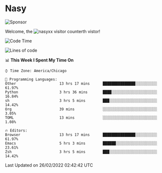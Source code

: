 # Nasy

<!--
<p align="center">
<img height="200" src="https://github-readme-stats.vercel.app/api?username=nasyxx&count_private=true&show_icons=true&theme=dracula&include_all_commits=true"/>
<img height="200" src="https://github-readme-stats.vercel.app/api/top-langs/?username=nasyxx&theme=dracula&hide=html,jupyter+notebook&count_private=true&show_icons=true"/>
</p>

  
----------------
-->

![Sponsor](https://img.shields.io/static/v1.svg?label=Sponsor&message=%E2%9D%A4&logo=GitHub&style=flat&color=pink)
 
Welcome, the ![nasyxx visitor counter](https://count.getloli.com/get/@nasyxx?theme=rule34)th vistor!
 
<!--START_SECTION:waka-->
![Code Time](http://img.shields.io/badge/Code%20Time-1%2C938%20hrs%2053%20mins-blue)

![Lines of code](https://img.shields.io/badge/From%20Hello%20World%20I%27ve%20Written-5%20Million%20lines%20of%20code-blue)

📊 **This Week I Spent My Time On** 

```text
⌚︎ Time Zone: America/Chicago

💬 Programming Languages: 
Other                    13 hrs 17 mins      ███████████████░░░░░░░░░░   61.97% 
Python                   3 hrs 36 mins       ████░░░░░░░░░░░░░░░░░░░░░   16.84% 
sh                       3 hrs 5 mins        ███░░░░░░░░░░░░░░░░░░░░░░   14.42% 
Org                      39 mins             ░░░░░░░░░░░░░░░░░░░░░░░░░   3.05% 
TOML                     13 mins             ░░░░░░░░░░░░░░░░░░░░░░░░░   1.08%

🔥 Editors: 
Browser                  13 hrs 17 mins      ███████████████░░░░░░░░░░   61.97% 
Emacs                    5 hrs 3 mins        ██████░░░░░░░░░░░░░░░░░░░   23.61% 
Zsh                      3 hrs 5 mins        ███░░░░░░░░░░░░░░░░░░░░░░   14.42%

```


 Last Updated on 26/02/2022 02:42:42 UTC
<!--END_SECTION:waka-->

<!-- ![visitors](https://visitor-badge.laobi.icu/badge?page_id=nasyxx.nasyxx) -->
